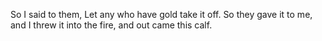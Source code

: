 So I said to them, Let any who have gold take it off. So they gave it to me, and I threw it into the fire, and out came this calf.
